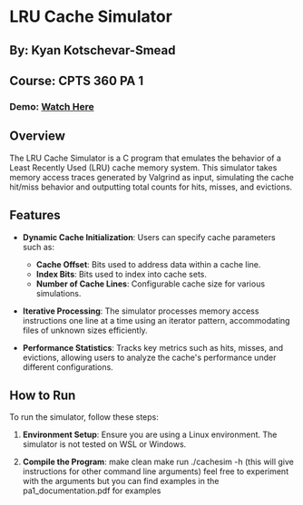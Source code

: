 # LRU Cache Simulator

## By: Kyan Kotschevar-Smead

## Course: CPTS 360 PA 1

### Demo: [Watch Here](https://youtu.be/AxVC4h9AcKU)

## Overview

The LRU Cache Simulator is a C program that emulates the behavior of a Least Recently Used (LRU) cache memory system. This simulator takes memory access traces generated by Valgrind as input, simulating the cache hit/miss behavior and outputting total counts for hits, misses, and evictions.

## Features

- **Dynamic Cache Initialization**: Users can specify cache parameters such as:
  - **Cache Offset**: Bits used to address data within a cache line.
  - **Index Bits**: Bits used to index into cache sets.
  - **Number of Cache Lines**: Configurable cache size for various simulations.

- **Iterative Processing**: The simulator processes memory access instructions one line at a time using an iterator pattern, accommodating files of unknown sizes efficiently.

- **Performance Statistics**: Tracks key metrics such as hits, misses, and evictions, allowing users to analyze the cache's performance under different configurations.

## How to Run

To run the simulator, follow these steps:

1. **Environment Setup**: Ensure you are using a Linux environment. The simulator is not tested on WSL or Windows.

2. **Compile the Program**:
   make clean
   make
   run ./cachesim -h (this will give instructions for other command line arguments)
   feel free to experiment with the arguments but you can find examples in the pa1_documentation.pdf for examples
